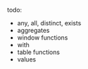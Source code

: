 todo:

- any, all, distinct, exists
- aggregates
- window functions
- with
- table functions
- values
